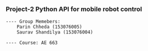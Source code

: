 ### Project-2 Python API for mobile robot control

	---- Group Memebers: 
		Parin Chheda (153076005)
		Saurav Shandilya (153076004)

	---- Course: AE 663
